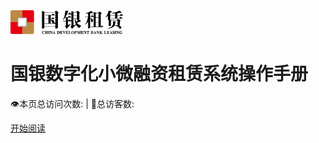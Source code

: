 <div class="cover-main">
<img width="180px" src="icon/logo.jpg">

<h1 id="cdbleasing">
<a><span>国银数字化小微融资租赁系统操作手册</span></a></h1>


<span id="busuanzi_container_site_pv" style="display: inline;">
    👁️本页总访问次数:<span id="busuanzi_value_site_pv"></span> 
</span>
<span id="busuanzi_container_site_uv" style="display: inline;"> 
    | 🧑总访客数: <span id="busuanzi_value_site_uv"></span>
</span>

<a href="#/menu">开始阅读</a></p></div><div class="mask"></div></section>
</div>
